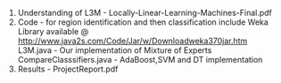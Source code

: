 1) Understanding of L3M - Locally-Linear-Learning-Machines-Final.pdf
2) Code - for region identification and then classification
 	include Weka Library available @ http://www.java2s.com/Code/Jar/w/Downloadweka370jar.htm
	<br>
	L3M.java - Our implementation of Mixture of Experts
	<br>
	CompareClasssifiers.java - AdaBoost,SVM and DT implementation
	<br>
3) Results - ProjectReport.pdf 
